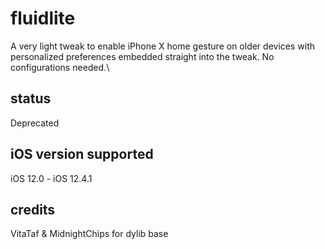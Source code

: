 # fluidlite
A very light tweak to enable iPhone X home gesture on older devices with personalized preferences embedded straight into the tweak.
No configurations needed.\
## status
Deprecated
## iOS version supported
iOS 12.0 - iOS 12.4.1
## credits
VitaTaf & MidnightChips for dylib base

